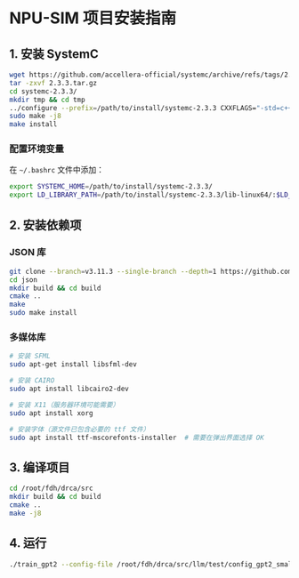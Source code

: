 # NPU-SIM 项目安装指南

## 1. 安装 SystemC

```bash
wget https://github.com/accellera-official/systemc/archive/refs/tags/2.3.3.tar.gz
tar -zxvf 2.3.3.tar.gz
cd systemc-2.3.3/
mkdir tmp && cd tmp
../configure --prefix=/path/to/install/systemc-2.3.3 CXXFLAGS="-std=c++17"
sudo make -j8
make install
```

### 配置环境变量
在 `~/.bashrc` 文件中添加：
```bash
export SYSTEMC_HOME=/path/to/install/systemc-2.3.3/
export LD_LIBRARY_PATH=/path/to/install/systemc-2.3.3/lib-linux64/:$LD_LIBRARY_PATH
```

## 2. 安装依赖项

### JSON 库
```bash
git clone --branch=v3.11.3 --single-branch --depth=1 https://github.com/nlohmann/json.git
cd json
mkdir build && cd build
cmake ..
make
sudo make install
```

### 多媒体库
```bash
# 安装 SFML
sudo apt-get install libsfml-dev

# 安装 CAIRO
sudo apt install libcairo2-dev

# 安装 X11（服务器环境可能需要）
sudo apt install xorg

# 安装字体（源文件已包含必要的 ttf 文件）
sudo apt install ttf-mscorefonts-installer  # 需要在弹出界面选择 OK
```

## 3. 编译项目
```bash
cd /root/fdh/drca/src
mkdir build && cd build
cmake ..
make -j8
```

## 4. 运行
```bash
./train_gpt2 --config-file /root/fdh/drca/src/llm/test/config_gpt2_small_tp_24_new.json --use-dramsys true
```



